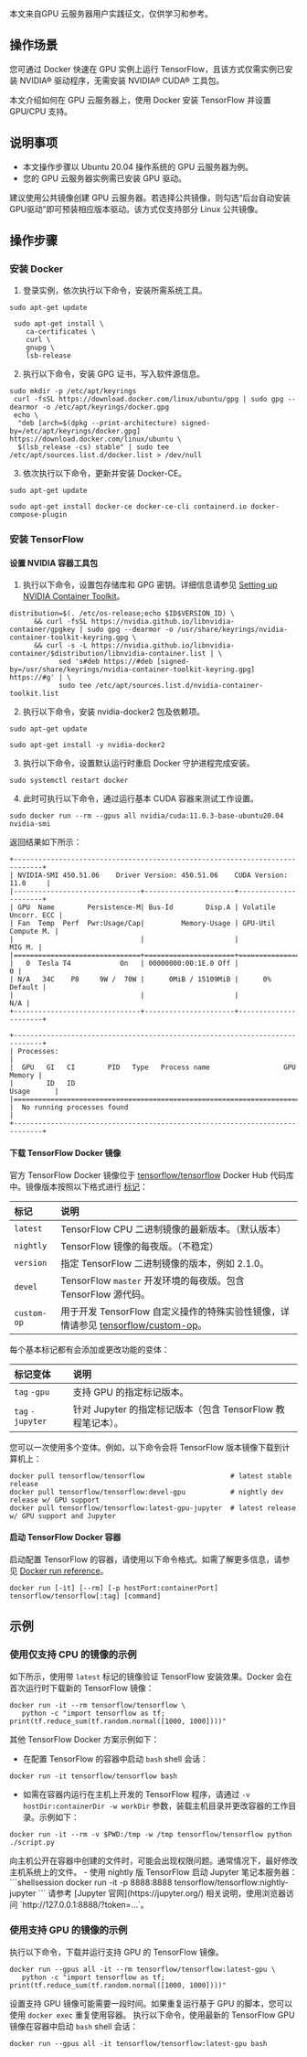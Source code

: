 
<dx-alert infotype="explain" title="">
本文来自GPU 云服务器用户实践征文，仅供学习和参考。
</dx-alert>

## 操作场景
您可通过 Docker 快速在 GPU 实例上运行 TensorFlow，且该方式仅需实例已安装 NVIDIA® 驱动程序，无需安装 NVIDIA® CUDA® 工具包。

本文介绍如何在 GPU 云服务器上，使用 Docker 安装 TensorFlow 并设置 GPU/CPU 支持。


## 说明事项
- 本文操作步骤以 Ubuntu 20.04 操作系统的 GPU 云服务器为例。
- 您的 GPU 云服务器实例需已安装 GPU 驱动。
<dx-alert infotype="explain" title="">
建议使用公共镜像创建 GPU 云服务器。若选择公共镜像，则勾选“后台自动安装GPU驱动”即可预装相应版本驱动。该方式仅支持部分 Linux 公共镜像。
</dx-alert>



## 操作步骤

### 安装 Docker
1. 登录实例，依次执行以下命令，安装所需系统工具。
```shellsession
sudo apt-get update
```
```shellsession
 sudo apt-get install \
    ca-certificates \
    curl \
    gnupg \
    lsb-release
```
2. 执行以下命令，安装 GPG 证书，写入软件源信息。
```shellsession
sudo mkdir -p /etc/apt/keyrings
 curl -fsSL https://download.docker.com/linux/ubuntu/gpg | sudo gpg --dearmor -o /etc/apt/keyrings/docker.gpg
 echo \
  "deb [arch=$(dpkg --print-architecture) signed-by=/etc/apt/keyrings/docker.gpg] https://download.docker.com/linux/ubuntu \
  $(lsb_release -cs) stable" | sudo tee /etc/apt/sources.list.d/docker.list > /dev/null
```
3. 依次执行以下命令，更新并安装 Docker-CE。
```shellsession
sudo apt-get update
```
```shellsession
sudo apt-get install docker-ce docker-ce-cli containerd.io docker-compose-plugin
```



### 安装 TensorFlow

#### 设置 NVIDIA 容器工具包
1. 执行以下命令，设置包存储库和 GPG 密钥。详细信息请参见 [Setting up NVIDIA Container Toolkit](https://docs.nvidia.com/datacenter/cloud-native/container-toolkit/install-guide.html#setting-up-nvidia-container-toolkit)。
```shellsession
distribution=$(. /etc/os-release;echo $ID$VERSION_ID) \
      && curl -fsSL https://nvidia.github.io/libnvidia-container/gpgkey | sudo gpg --dearmor -o /usr/share/keyrings/nvidia-container-toolkit-keyring.gpg \
      && curl -s -L https://nvidia.github.io/libnvidia-container/$distribution/libnvidia-container.list | \
            sed 's#deb https://#deb [signed-by=/usr/share/keyrings/nvidia-container-toolkit-keyring.gpg] https://#g' | \
            sudo tee /etc/apt/sources.list.d/nvidia-container-toolkit.list
```
2. 执行以下命令，安装 nvidia-docker2 包及依赖项。
```shellsession
sudo apt-get update
```
```shellsession
sudo apt-get install -y nvidia-docker2
```
3. 执行以下命令，设置默认运行时重启 Docker 守护进程完成安装。
```shellsession
sudo systemctl restart docker
```
4. 此时可执行以下命令，通过运行基本 CUDA 容器来测试工作设置。
```shellsession
sudo docker run --rm --gpus all nvidia/cuda:11.0.3-base-ubuntu20.04 nvidia-smi
```
返回结果如下所示：
```shellsession
+-----------------------------------------------------------------------------+
| NVIDIA-SMI 450.51.06    Driver Version: 450.51.06    CUDA Version: 11.0     |
|-------------------------------+----------------------+----------------------+
| GPU  Name        Persistence-M| Bus-Id        Disp.A | Volatile Uncorr. ECC |
| Fan  Temp  Perf  Pwr:Usage/Cap|         Memory-Usage | GPU-Util  Compute M. |
|                               |                      |               MIG M. |
|===============================+======================+======================|
|   0  Tesla T4            On   | 00000000:00:1E.0 Off |                    0 |
| N/A   34C    P8     9W /  70W |      0MiB / 15109MiB |      0%      Default |
|                               |                      |                  N/A |
+-------------------------------+----------------------+----------------------+

+-----------------------------------------------------------------------------+
| Processes:                                                                  |
|  GPU   GI   CI        PID   Type   Process name                  GPU Memory |
|        ID   ID                                                   Usage      |
|=============================================================================|
|  No running processes found                                                 |
+-----------------------------------------------------------------------------+
```

#### 下载 TensorFlow Docker 镜像

官方 TensorFlow Docker 镜像位于 [tensorflow/tensorflow](https://hub.docker.com/r/tensorflow/tensorflow/) Docker Hub 代码库中。镜像版本按照以下格式进行 [标记](https://hub.docker.com/r/tensorflow/tensorflow/tags/)：

<table>
<thead>
<tr>
<th align="left">标记</th>
<th align="left">说明</th>
</tr>
</thead>
<tbody><tr>
<td align="left"><code>latest</code></td>
<td align="left">TensorFlow CPU 二进制镜像的最新版本。（默认版本）</td>
</tr>
<tr>
<td align="left"><code>nightly</code></td>
<td align="left">TensorFlow 镜像的每夜版。（不稳定）</td>
</tr>
<tr>
<td align="left"><code>version</code></td>
<td align="left">指定 TensorFlow 二进制镜像的版本，例如 2.1.0。</td>
</tr>
<tr>
<td align="left"><code>devel</code></td>
<td align="left">TensorFlow <code>master</code> 开发环境的每夜版。包含 TensorFlow 源代码。</td>
</tr>
<tr>
<td align="left"><code>custom-op</code></td>
<td align="left">用于开发 TensorFlow 自定义操作的特殊实验性镜像，详情请参见 <a href="https://github.com/tensorflow/custom-op">tensorflow/custom-op</a>。</td>
</tr>
</tbody></table>
每个基本标记都有会添加或更改功能的变体：
<table>
<thead>
<tr>
<th align="left">标记变体</th>
<th align="left">说明</th>
</tr>
</thead>
<tbody><tr>
<td align="left"><code>tag</code> <code>-gpu</code></td>
<td align="left">支持 GPU 的指定标记版本。</td>
</tr>
<tr>
<td align="left"><code>tag</code> <code>-jupyter</code></td>
<td align="left">针对 Jupyter 的指定标记版本（包含 TensorFlow 教程笔记本）。</td>
</tr>
</tbody></table>

您可以一次使用多个变体。例如，以下命令会将 TensorFlow 版本镜像下载到计算机上：
```shellsession
docker pull tensorflow/tensorflow                     # latest stable release
docker pull tensorflow/tensorflow:devel-gpu           # nightly dev release w/ GPU support
docker pull tensorflow/tensorflow:latest-gpu-jupyter  # latest release w/ GPU support and Jupyter
```


#### 启动 TensorFlow Docker 容器
启动配置 TensorFlow 的容器，请使用以下命令格式。如需了解更多信息，请参见 [Docker run reference](https://docs.docker.com/engine/reference/run/)。
```shellsession
docker run [-it] [--rm] [-p hostPort:containerPort] tensorflow/tensorflow[:tag] [command]
```


## 示例
### 使用仅支持 CPU 的镜像的示例
如下所示，使用带 `latest` 标记的镜像验证 TensorFlow 安装效果。Docker 会在首次运行时下载新的 TensorFlow 镜像：
```shellsession
docker run -it --rm tensorflow/tensorflow \
   python -c "import tensorflow as tf; print(tf.reduce_sum(tf.random.normal([1000, 1000])))"
```
其他 TensorFlow Docker 方案示例如下：

- 在配置 TensorFlow 的容器中启动 `bash` shell 会话：
```shellsession
docker run -it tensorflow/tensorflow bash
```
- 如需在容器内运行在主机上开发的 TensorFlow 程序，请通过 `-v hostDir:containerDir -w workDir` 参数，装载主机目录并更改容器的工作目录。示例如下：
```shellsession
docker run -it --rm -v $PWD:/tmp -w /tmp tensorflow/tensorflow python ./script.py
```
<dx-alert infotype="explain" title="">
向主机公开在容器中创建的文件时，可能会出现权限问题。通常情况下，最好修改主机系统上的文件。
</dx-alert>
- 使用 nightly 版 TensorFlow 启动 Jupyter 笔记本服务器：
```shellsession
docker run -it -p 8888:8888 tensorflow/tensorflow:nightly-jupyter
```
请参考 [Jupyter 官网](https://jupyter.org/) 相关说明，使用浏览器访问 `http://127.0.0.1:8888/?token=...`。


### 使用支持 GPU 的镜像的示例
执行以下命令，下载并运行支持 GPU 的 TensorFlow 镜像。
```shellsession
docker run --gpus all -it --rm tensorflow/tensorflow:latest-gpu \
   python -c "import tensorflow as tf; print(tf.reduce_sum(tf.random.normal([1000, 1000])))"
```
设置支持 GPU 镜像可能需要一段时间。如果重复运行基于 GPU 的脚本，您可以使用 `docker exec` 重复使用容器。
执行以下命令，使用最新的 TensorFlow GPU 镜像在容器中启动 `bash` shell 会话：
```shellsession
docker run --gpus all -it tensorflow/tensorflow:latest-gpu bash
```

